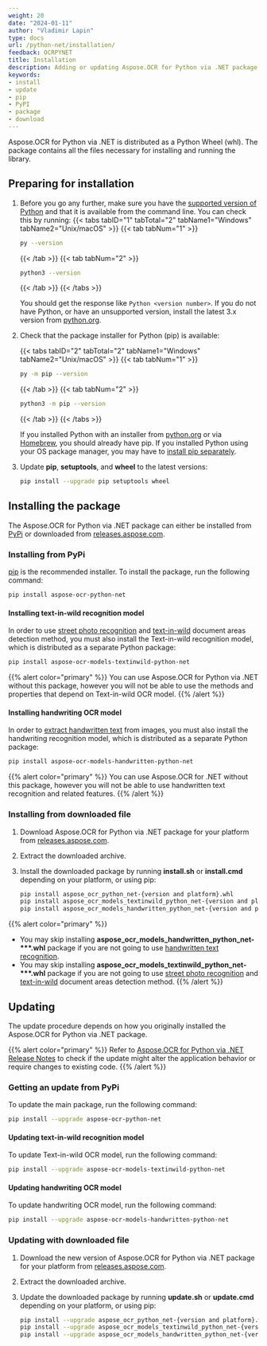 ```yaml
---
weight: 20
date: "2024-01-11"
author: "Vladimir Lapin"
type: docs
url: /python-net/installation/
feedback: OCRPYNET
title: Installation
description: Adding or updating Aspose.OCR for Python via .NET package in your project.
keywords:
- install
- update
- pip
- PyPI
- package
- download
---
```


Aspose.OCR for Python via .NET is distributed as a Python Wheel (whl). The package contains all the files necessary for installing and running the library.

## Preparing for installation

1. Before you go any further, make sure you have the [supported version of Python](/ocr/python-net/system-requirements/) and that it is available from the command line. You can check this by running:
   {{< tabs tabID="1" tabTotal="2" tabName1="Windows" tabName2="Unix/macOS" >}}
   {{< tab tabNum="1" >}}
   ```bash
   py --version
   ```
   {{< /tab >}}
   {{< tab tabNum="2" >}}
   ```bash
   python3 --version
   ```
   {{< /tab >}}
   {{< /tabs >}}

   You should get the response like `Python <version number>`. If you do not have Python, or have an unsupported version, install the latest 3.x version from [python.org](https://www.python.org/).

2. Check that the package installer for Python (pip) is available:

   {{< tabs tabID="2" tabTotal="2" tabName1="Windows" tabName2="Unix/macOS" >}}
   {{< tab tabNum="1" >}}
   ```bash
   py -m pip --version
   ```
   {{< /tab >}}
   {{< tab tabNum="2" >}}
   ```bash
   python3 -m pip --version
   ```
   {{< /tab >}}
   {{< /tabs >}}

   If you installed Python with an installer from [python.org](https://www.python.org/) or via [Homebrew](https://brew.sh/), you should already have pip. If you installed Python using your OS package manager, you may have to [install pip separately](https://packaging.python.org/en/latest/guides/installing-using-linux-tools/).

3. Update **pip**, **setuptools**, and **wheel** to the latest versions:

   ```bash
   pip install --upgrade pip setuptools wheel
   ```

## Installing the package

The Aspose.OCR for Python via .NET package can either be installed from [PyPi](https://pypi.org/project/aspose-ocr-python-net/) or downloaded from [releases.aspose.com](https://releases.aspose.com/ocr/python-net/).

### Installing from PyPi

[pip](https://packaging.python.org/en/latest/key_projects/#pip) is the recommended installer. To install the package, run the following command:

```bash
pip install aspose-ocr-python-net
```

#### Installing text-in-wild recognition model

In order to use [street photo recognition](/ocr/python-net/recognition/read-text-in-wild/) and [text-in-wild](/ocr/python-net/areas-detection/text-in-wild/) document areas detection method, you must also install the Text-in-wild recognition model, which is distributed as a separate Python package:

```bash
pip install aspose-ocr-models-textinwild-python-net
```

{{% alert color="primary" %}}
You can use Aspose.OCR for Python via .NET without this package, however you will not be able to use the methods and properties that depend on Text-in-wild OCR model.
{{% /alert %}}

#### Installing handwriting OCR model

In order to [extract handwritten text](/ocr/python-net/recognition/read-handwritten-text/) from images, you must also install the handwriting recognition model, which is distributed as a separate Python package:

```bash
pip install aspose-ocr-models-handwritten-python-net
```

{{% alert color="primary" %}}
You can use Aspose.OCR for .NET without this package, however you will not be able to use handwritten text recognition and related features.
{{% /alert %}}

### Installing from downloaded file

1. Download Aspose.OCR for Python via .NET package for your platform from [releases.aspose.com](https://releases.aspose.com/ocr/python-net/).
2. Extract the downloaded archive.
3. Install the downloaded package by running **install.sh** or **install.cmd** depending on your platform, or using pip:

   ```bash
   pip install aspose_ocr_python_net-{version and platform}.whl
   pip install aspose_ocr_models_textinwild_python_net-{version and platform}.whl
   pip install aspose_ocr_models_handwritten_python_net-{version and platform}.whl
   ```

{{% alert color="primary" %}}
- You may skip installing **aspose_ocr_models_handwritten_python_net-\*\*\*.whl** package if you are not going to use [handwritten text recognition](/ocr/python-net/recognition/read-handwritten-text/).
- You may skip installing **aspose_ocr_models_textinwild_python_net-\*\*\*.whl** package if you are not going to use [street photo recognition](/ocr/python-net/recognition/read-text-in-wild/) and [text-in-wild](/ocr/python-net/areas-detection/text-in-wild/) document areas detection method.
{{% /alert %}}

## Updating

The update procedure depends on how you originally installed the Aspose.OCR for Python via .NET package.

{{% alert color="primary" %}}
Refer to [Aspose.OCR for Python via .NET Release Notes](/ocr/python-net/release-notes/) to check if the update might alter the application behavior or require changes to existing code.
{{% /alert %}}

### Getting an update from PyPi

To update the main package, run the following command:

```bash
pip install --upgrade aspose-ocr-python-net
```

#### Updating text-in-wild recognition model

To update Text-in-wild OCR model, run the following command:

```bash
pip install --upgrade aspose-ocr-models-textinwild-python-net
```

#### Updating handwriting OCR model

To update handwriting OCR model, run the following command:

```bash
pip install --upgrade aspose-ocr-models-handwritten-python-net
```

### Updating with downloaded file

1. Download the new version of Aspose.OCR for Python via .NET package for your platform from [releases.aspose.com](https://releases.aspose.com/ocr/python-net/).
2. Extract the downloaded archive.
3. Update the downloaded package by running **update.sh** or **update.cmd** depending on your platform, or using pip:

   ```bash
   pip install --upgrade aspose_ocr_python_net-{version and platform}.whl
   pip install --upgrade aspose_ocr_models_textinwild_python_net-{version and platform}.whl
   pip install --upgrade aspose_ocr_models_handwritten_python_net-{version and platform}.whl
   ```

